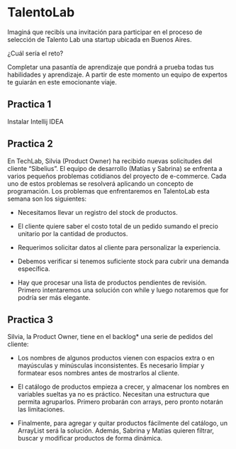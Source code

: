 # TalentoLab

Imaginá que recibís una invitación para participar en el proceso de selección de Talento Lab una startup ubicada en Buenos Aires. 

¿Cuál sería el reto? 

Completar una pasantía de aprendizaje que pondrá a prueba todas tus habilidades y aprendizaje. A partir de este momento un equipo de expertos te guiarán en este emocionante viaje.

## Practica 1

Instalar Intellij IDEA

## Practica 2

En TechLab, Silvia (Product Owner) ha recibido nuevas solicitudes del cliente “Sibelius”. El equipo de desarrollo (Matías y Sabrina) se enfrenta a varios pequeños problemas cotidianos del proyecto de e-commerce. Cada uno de estos problemas se resolverá aplicando un concepto de programación. Los problemas que enfrentaremos en TalentoLab esta semana son los siguientes:

- Necesitamos llevar un registro del stock de productos.

- El cliente quiere saber el costo total de un pedido sumando el precio unitario por la cantidad de productos.

- Requerimos solicitar datos al cliente para personalizar la experiencia.

- Debemos verificar si tenemos suficiente stock para cubrir una demanda específica.

- Hay que procesar una lista de productos pendientes de revisión. Primero intentaremos una solución con while y luego notaremos que for podría ser más elegante.

## Practica 3

Silvia, la Product Owner, tiene en el backlog* una serie de pedidos del cliente:

- Los nombres de algunos productos vienen con espacios extra o en mayúsculas y minúsculas inconsistentes. Es necesario limpiar y formatear esos nombres antes de mostrarlos al cliente.

- El catálogo de productos empieza a crecer, y almacenar los nombres en variables sueltas ya no es práctico. Necesitan una estructura que permita agruparlos. Primero probarán con arrays, pero pronto notarán las limitaciones.

- Finalmente, para agregar y quitar productos fácilmente del catálogo, un ArrayList será la solución. Además, Sabrina y Matías quieren filtrar, buscar y modificar productos de forma dinámica.
